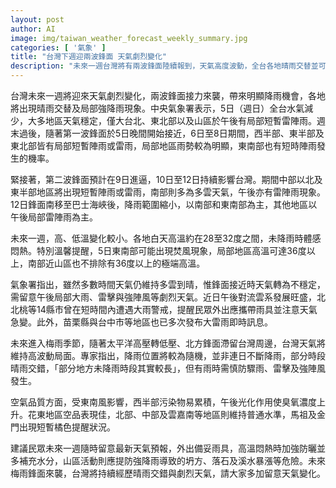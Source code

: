 ```yaml
---
layout: post
author: AI
image: img/taiwan_weather_forecast_weekly_summary.jpg
categories: [ '氣象' ]
title: "台灣下週迎兩波鋒面 天氣劇烈變化"
description: "未來一週台灣將有兩波鋒面陸續報到，天氣高度波動，全台各地晴雨交替並可能出現局部強降雨。週末後鋒面接近，各地自6日起多有雷陣雨，尤其北部、東半部與中部降雨較明顯，東南部及南部山區並有焚風、高溫機會。第二波鋒面9日再度影響，12日後雨區縮小但午後局部大雨持續。高溫約28至32度，未下雨時仍感悶熱。空氣品質西半部略差，戶外活動需留意臭氧濃度上升與突發天氣，山區活動則警惕大雨與土石流危險。未來進入梅雨季，天氣劇烈多變，出門建議攜帶雨具並注意氣象資訊。"
---
```

台灣未來一週將迎來天氣劇烈變化，兩波鋒面接力來襲，帶來明顯降雨機會，各地將出現晴雨交替及局部強降雨現象。中央氣象署表示，5日（週日）全台水氣減少，大多地區天氣穩定，僅大台北、東北部以及山區於午後有局部短暫雷陣雨。週末過後，隨著第一波鋒面於5日晚間開始接近，6日至8日期間，西半部、東半部及東北部皆有局部短暫陣雨或雷雨，局部地區雨勢較為明顯，東南部也有短時陣雨發生的機率。

緊接著，第二波鋒面預計在9日進逼，10日至12日持續影響台灣。期間中部以北及東半部地區將出現短暫陣雨或雷雨，南部則多為多雲天氣，午後亦有雷陣雨現象。12日鋒面南移至巴士海峽後，降雨範圍縮小，以南部和東南部為主，其他地區以午後局部雷陣雨為主。

未來一週，高、低溫變化較小。各地白天高溫約在28至32度之間，未降雨時體感悶熱。特別溫馨提醒，5日東南部可能出現焚風現象，局部地區高溫可達36度以上，南部近山區也不排除有36度以上的極端高溫。

氣象署指出，雖然多數時間天氣仍維持多雲到晴，惟鋒面接近時天氣轉為不穩定，需留意午後局部大雨、雷擊與強陣風等劇烈天氣。近日午後對流雲系發展旺盛，北北桃等14縣市曾在短時間內遭遇大雨警戒，提醒民眾外出應攜帶雨具並注意天氣急變。此外，苗栗縣與台中市等地區也已多次發布大雷雨即時訊息。

未來進入梅雨季節，隨著太平洋高壓轉低壓、北方鋒面滯留台灣周邊，台灣天氣將維持高波動局面。專家指出，降雨位置將較為隨機，並非連日不斷降雨，部分時段晴雨交錯，「部分地方未降雨時段其實較長」，但有雨時需慎防驟雨、雷擊及強陣風發生。

空氣品質方面，受東南風影響，西半部污染物易累積，午後光化作用使臭氧濃度上升。花東地區空品表現佳，北部、中部及雲嘉南等地區則維持普通水準，馬祖及金門出現短暫橘色提醒狀況。

建議民眾未來一週隨時留意最新天氣預報，外出備妥雨具，高溫悶熱時加強防曬並多補充水分，山區活動則應提防強降雨導致的坍方、落石及溪水暴漲等危險。未來梅雨鋒面來襲，台灣將持續經歷晴雨交錯與劇烈天氣，請大家多加留意天氣變化。